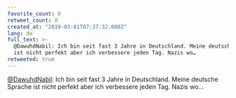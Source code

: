 ```yaml
---
favorite_count: 0
retweet_count: 0
created_at: "2019-03-01T07:37:32.000Z"
lang: de
full_text: >-
  @DawuhdNabil: Ich bin seit fast 3 Jahre in Deutschland. Meine deutsche Sprache
  ist nicht perfekt aber ich verbessere jeden Tag. Nazis wo…
retweeted: true
---
```


[@DawuhdNabil](https://twitter.com/DawuhdNabil): Ich bin seit fast 3 Jahre in
Deutschland. Meine deutsche Sprache ist nicht perfekt aber ich verbessere jeden
Tag. Nazis wo…
